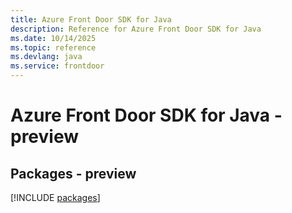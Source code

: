 ```yaml
---
title: Azure Front Door SDK for Java
description: Reference for Azure Front Door SDK for Java
ms.date: 10/14/2025
ms.topic: reference
ms.devlang: java
ms.service: frontdoor
---
```

# Azure Front Door SDK for Java - preview
## Packages - preview
[!INCLUDE [packages](front-door-index.md)]